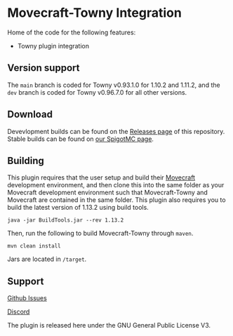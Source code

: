 # Movecraft-Towny Integration
 
Home of the code for the following features:
 - Towny plugin integration

## Version support
The `main` branch is coded for Towny v0.93.1.0 for 1.10.2 and 1.11.2, and the `dev` branch is coded for Towny v0.96.7.0 for all other versions.

## Download

Devevlopment builds can be found on the [Releases page](https://github.com/TylerS1066/Movecraft-Towny) of this repository.  Stable builds can be found on [our SpigotMC page](TBD).

## Building
This plugin requires that the user setup and build their [Movecraft](https://github.com/APDevTeam/Movecraft) development environment, and then clone this into the same folder as your Movecraft development environment such that Movecraft-Towny and Movecraft are contained in the same folder.  This plugin also requires you to build the latest version of 1.13.2 using build tools.

```
java -jar BuildTools.jar --rev 1.13.2
```

Then, run the following to build Movecraft-Towny through `maven`.
```
mvn clean install
```
Jars are located in `/target`.


## Support
[Github Issues](https://github.com/TylerS1066/Movecraft-Towny/issues)

[Discord](http://bit.ly/JoinAP-Dev)

The plugin is released here under the GNU General Public License V3. 
